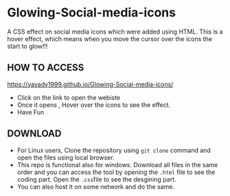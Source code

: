 # Glowing-Social-media-icons
A CSS effect on social media icons which were added using HTML. This is a hover effect, which means when you move the cursor over the icons the start to glow!!!

 
 
## HOW TO ACCESS
https://yayady1999.github.io/Glowing-Social-media-icons/
- Click on the link to open the webiste 
- Once it opens , Hover over the icons to see the effect.
- Have Fun

## DOWNLOAD
- For Linux users, Clone the repository using ``git clone`` command and open the files using local browser. 
- This repo is functional also for windows. Download all files in the same order and you can access the tool by opening the `.html` file to see the coding part. Open the ` .css `file to see the desgining part.
-  You can also host it on some network and do the same.
